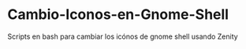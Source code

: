 # Cambio-Iconos-en-Gnome-Shell

Scripts en bash para cambiar los icónos de gnome shell usando Zenity
